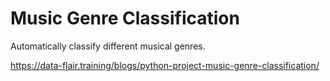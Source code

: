 # Music Genre Classification
Automatically classify different musical genres.

https://data-flair.training/blogs/python-project-music-genre-classification/


